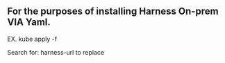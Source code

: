 ## For the purposes of installing Harness On-prem VIA Yaml.

EX. kube apply -f 

Search for: harness-url to replace
